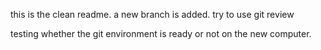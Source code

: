 this is the clean readme.
a new branch is added.
try to use git review

testing whether the git environment is ready or not on the new computer.
